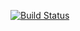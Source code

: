 [![Build Status](https://travis-ci.org/aumarbello/Med-Manager.svg?branch=master)](https://travis-ci.org/aumarbello/Med-Manager)